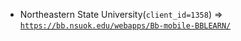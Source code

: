  - Northeastern State University(`client_id=1358`) => [`https://bb.nsuok.edu/webapps/Bb-mobile-BBLEARN/`](https://bb.nsuok.edu/webapps/Bb-mobile-BBLEARN/)
